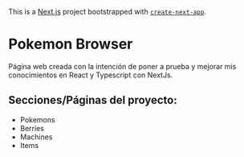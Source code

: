 This is a [Next.js](https://nextjs.org/) project bootstrapped with [`create-next-app`](https://github.com/vercel/next.js/tree/canary/packages/create-next-app).

# Pokemon Browser

Página web creada con la intención de poner a prueba y mejorar mis conocimientos en React y Typescript con NextJs.

## Secciones/Páginas del proyecto:

- Pokemons
- Berries
- Machines
- Items